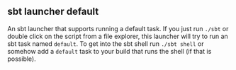 sbt launcher default
--------------------

An sbt launcher that supports running a default task.  If you just run `./sbt` or double click on the script from a file explorer, this launcher will try to run an sbt task named `default`.  To get into the sbt shell run `./sbt shell` or somehow add a `default` task to your build that runs the shell (if that is possible).